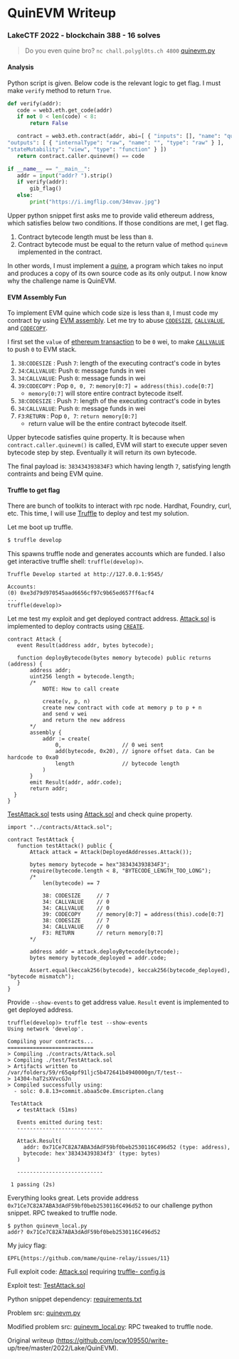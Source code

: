# QuinEVM Writeup

### LakeCTF 2022 - blockchain 388 - 16 solves

> Do you even quine bro? `nc chall.polygl0ts.ch 4800` [quinevm.py](quinevm.py)

#### Analysis

Python script is given. Below code is the relevant logic to get flag. I must
make `verify` method to return `True`.

```python  
def verify(addr):  
   code = web3.eth.get_code(addr)  
   if not 0 < len(code) < 8:  
       return False

   contract = web3.eth.contract(addr, abi=[ { "inputs": [], "name": "quinevm",
"outputs": [ { "internalType": "raw", "name": "", "type": "raw" } ],
"stateMutability": "view", "type": "function" } ])  
   return contract.caller.quinevm() == code

if __name__ == "__main__":  
   addr = input("addr? ").strip()  
   if verify(addr):  
       gib_flag()  
   else:  
       print("https://i.imgflip.com/34mvav.jpg")  
```

Upper python snippet first asks me to provide valid ethereum address, which
satisfies below two conditions. If those conditions are met, I get flag.

1. Contract bytecode length must be less than `8`.  
2. Contract bytecode must be equal to the return value of method `quinevm` implemented in the contract.

In other words, I must implement a
[quine](https://en.wikipedia.org/wiki/Quine_(computing)), a program which
takes no input and produces a copy of its own source code as its only output.
I now know why the challenge name is QuinEVM.

#### EVM Assembly Fun

To implement EVM quine which code size is less than `8`, I must code my
contract by using [EVM assembly](https://ethervm.io/). Let me try to abuse
[`CODESIZE`](https://ethervm.io/#38), [`CALLVALUE`](https://ethervm.io/#34),
and [`CODECOPY`](https://ethervm.io/#39).

I first set the `value` of [ethereum
transaction](https://ethereum.org/en/developers/docs/transactions/) to be `0`
wei, to make [`CALLVALUE`](https://ethervm.io/#34) to push `0` to EVM stack.

1. `38`:`CODESIZE` : Push `7`: length of the executing contract's code in bytes  
2. `34`:`CALLVALUE`: Push `0`: message funds in wei  
3. `34`:`CALLVALUE`: Push `0`: message funds in wei  
4. `39`:`CODECOPY` : Pop `0, 0, 7`: `memory[0:7] = address(this).code[0:7]`  
   - `memory[0:7]` will store entire contract bytecode itself.  
5. `38`:`CODESIZE` : Push `7`: length of the executing contract's code in bytes  
6. `34`:`CALLVALUE`: Push `0`: message funds in wei  
7. `F3`:`RETURN`   : Pop `0, 7`: `return memory[0:7]`  
   - return value will be the entire contract bytecode itself.

Upper bytecode satisfies quine property. It is because when
`contract.caller.quinevm()` is called, EVM will start to execute upper seven
bytecode step by step. Eventually it will return its own bytecode.

The final payload is: `383434393834F3` which having length `7`, satisfying
length contraints and being EVM quine.

#### Truffle to get flag

There are bunch of toolkits to interact with rpc node. Hardhat, Foundry, curl,
etc. This time, I will use [Truffle](https://trufflesuite.com/) to deploy and
test my solution.

Let me boot up truffle.

```sh  
$ truffle develop  
```

This spawns truffle node and generates accounts which are funded. I also get
interactive truffle shell: `truffle(develop)>`.

```  
Truffle Develop started at http://127.0.0.1:9545/

Accounts:  
(0) 0xe3d79d970545aad6656cf97c9b65ed657ff6acf4  
...  
truffle(develop)>  
```

Let me test my exploit and get deployed contract address.
[Attack.sol](contracts/Attack.sol) is implemented to deploy contracts using
[`CREATE`](https://ethervm.io/#F0).

```solidity  
contract Attack {  
   event Result(address addr, bytes bytecode);

   function deployBytecode(bytes memory bytecode) public returns (address) {  
       address addr;  
       uint256 length = bytecode.length;  
       /*  
           NOTE: How to call create

           create(v, p, n)  
           create new contract with code at memory p to p + n  
           and send v wei  
           and return the new address  
       */  
       assembly {  
           addr := create(  
               0,                   // 0 wei sent  
               add(bytecode, 0x20), // ignore offset data. Can be hardcode to 0xa0   
               length               // bytecode length  
           )  
       }  
       emit Result(addr, addr.code);  
       return addr;  
  }  
}  
```

[TestAttack.sol](test/TestAttack.sol) tests using
[Attack.sol](contracts/Attack.sol) and check quine property.

```solidity  
import "../contracts/Attack.sol";

contract TestAttack {  
   function testAttack() public {  
       Attack attack = Attack(DeployedAddresses.Attack());

       bytes memory bytecode = hex"383434393834F3";  
       require(bytecode.length < 8, "BYTECODE_LENGTH_TOO_LONG");  
       /*  
           len(bytecode) == 7

           38: CODESIZE     // 7  
           34: CALLVALUE    // 0   
           34: CALLVALUE    // 0  
           39: CODECOPY     // memory[0:7] = address(this).code[0:7]  
           38: CODESIZE     // 7  
           34: CALLVALUE    // 0  
           F3: RETURN       // return memory[0:7]  
       */  
  
       address addr = attack.deployBytecode(bytecode);  
       bytes memory bytecode_deployed = addr.code;

       Assert.equal(keccak256(bytecode), keccak256(bytecode_deployed), "bytecode mismatch");  
   }  
}  
```

Provide `--show-events` to get address value. `Result` event is implemented to
get deployed address.

```  
truffle(develop)> truffle test --show-events  
Using network 'develop'.

Compiling your contracts...  
===========================  
> Compiling ./contracts/Attack.sol  
> Compiling ./test/TestAttack.sol  
> Artifacts written to /var/folders/59/r65q4pf91ljc5b472641b4940000gn/T/test--
> 14304-haT2sXVvcGJn  
> Compiled successfully using:  
  - solc: 0.8.13+commit.abaa5c0e.Emscripten.clang

 TestAttack  
   ✔ testAttack (51ms)

   Events emitted during test:  
   ---------------------------

   Attack.Result(  
     addr: 0x71Ce7C82A7ABA3dAdF59bf0beb2530116C496d52 (type: address),  
     bytecode: hex'383434393834f3' (type: bytes)  
   )

   ---------------------------

 1 passing (2s)  
```

Everything looks great. Lets provide address
`0x71Ce7C82A7ABA3dAdF59bf0beb2530116C496d52` to our challenge python snippet.
RPC tweaked to truffle node.

```  
$ python quinevm_local.py  
addr? 0x71Ce7C82A7ABA3dAdF59bf0beb2530116C496d52  
```

My juicy flag:

```  
EPFL{https://github.com/mame/quine-relay/issues/11}  
```

Full exploit code: [Attack.sol](contracts/Attack.sol) requiring [truffle-
config.js](truffle-config.js)

Exploit test: [TestAttack.sol](test/TestAttack.sol)

Python snippet dependency: [requirements.txt](requirements.txt)

Problem src: [quinevm.py](quinevm.py)

Modified problem src: [quinevm_local.py](quinevm_local.py): RPC tweaked to
truffle node.  

Original writeup (https://github.com/pcw109550/write-
up/tree/master/2022/Lake/QuinEVM).